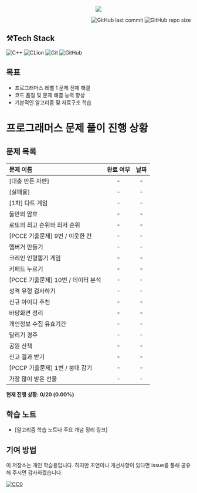 

<p align='center'>
    <img src=https://capsule-render.vercel.app/api?type=waving&height=210&color=gradient&text=프로그래머즈%20연습문제&textBg=false&fontColor=FFFFFF&desc=레벨1&descAlign=91&descAlignY=58&descSize=30">
</p>
<div align="right">

![GitHub last commit](https://img.shields.io/github/last-commit/gobad820/programmers-level-one)
![GitHub repo size](https://img.shields.io/github/repo-size/gobad820/programmers-level-one)

</div>


## ⚒️Tech Stack
![C++](https://img.shields.io/badge/C++-00599C?style=for-the-badge&logo=c%2B%2B&logoColor=white&style=flat)
![CLion](https://img.shields.io/badge/CLion-000000?style=for-the-badge&logo=clion&logoColor=white&style=flat)
![Git](https://img.shields.io/badge/Git-F05032?style=for-the-badge&logo=git&logoColor=white&style=flat)
![GitHub](https://img.shields.io/badge/GitHub-181717?style=for-the-badge&logo=github&logoColor=white&style=flat)


## 목표

- 프로그래머스 레벨 1 문제 전체 해결
- 코드 품질 및 문제 해결 능력 향상
- 기본적인 알고리즘 및 자료구조 학습


[//]: # (## 문제 목록)

[//]: # ()
[//]: # (| 문제 이름                                  | 완료 여부 |     날짜     |)

[//]: # (|:---------------------------------------|:-----:|:----------:|)

[//]: # (| [대충 만든 자판]&#40;solutions/대충만든자판/160586.cc&#41; |   ✅   | 2024/08/29 |)

[//]: # (| [test]&#40;solutions/실패율/failure.cc&#41;       |   ✅   |     -      |)

[//]: # (| 실패율                                    |   -   |     -      |)

[//]: # (| [1차] 다트 게임                             |   -   |     -      |)

[//]: # (| 둘만의 암호                                 |   -   |     -      |)

[//]: # (| 로또의 최고 순위와 최저 순위                       |   -   |     -      |)

[//]: # (| [PCCE 기출문제] 9번 / 이웃한 칸                 |   -   |     -      |)

[//]: # (| 햄버거 만들기                                |   -   |     -      |)

[//]: # (| 크레인 인형뽑기 게임                            |   -   |     -      |)

[//]: # (| 키패드 누르기                                |   -   |     -      |)

[//]: # (| [PCCE 기출문제] 10번 / 데이터 분석               |   -   |     -      |)

[//]: # (| 성격 유형 검사하기                             |   -   |     -      |)

[//]: # (| 신규 아이디 추천                              |   -   |     -      |)

[//]: # (| 바탕화면 정리                                |   -   |     -      |)

[//]: # (| 개인정보 수집 유효기간                           |   -   |     -      |)

[//]: # (| 달리기 경주                                 |   -   |     -      |)

[//]: # (| 공원 산책                                  |   -   |     -      |)

[//]: # (| 신고 결과 받기                               |   -   |     -      |)

[//]: # (| [PCCP 기출문제] 1번 / 붕대 감기                 |   -   |     -      |)

[//]: # (| 가장 많이 받은 선물                            |   -   |     -      |)

[//]: # ()
[//]: # (## 진행 상황)

[//]: # ()
[//]: # (<!-- progress starts -->)

[//]: # (총 19문제 중 1문제 해결 &#40;약 5% 완료&#41;)

[//]: # (<!-- progress ends -->)

# 프로그래머스 문제 풀이 진행 상황

## 문제 목록

| 문제 이름 | 완료 여부 | 날짜 |
|:--------|:-------:|:----:|
| [대충 만든 자판] | - | - |
| [실패율] | - | - |
| [1차] 다트 게임 | - | - |
| 둘만의 암호 | - | - |
| 로또의 최고 순위와 최저 순위 | - | - |
| [PCCE 기출문제] 9번 / 이웃한 칸 | - | - |
| 햄버거 만들기 | - | - |
| 크레인 인형뽑기 게임 | - | - |
| 키패드 누르기 | - | - |
| [PCCE 기출문제] 10번 / 데이터 분석 | - | - |
| 성격 유형 검사하기 | - | - |
| 신규 아이디 추천 | - | - |
| 바탕화면 정리 | - | - |
| 개인정보 수집 유효기간 | - | - |
| 달리기 경주 | - | - |
| 공원 산책 | - | - |
| 신고 결과 받기 | - | - |
| [PCCP 기출문제] 1번 / 붕대 감기 | - | - |
| 가장 많이 받은 선물 | - | - |

**현재 진행 상황: 0/20 (0.00%)**

## 학습 노트

- [알고리즘 학습 노트나 주요 개념 정리 링크]

## 기여 방법

이 저장소는 개인 학습용입니다. 하지만 조언이나 개선사항이 있다면 issue를 통해 공유해 주시면 감사하겠습니다.


[![CC0](https://licensebuttons.net/p/zero/1.0/88x31.png)](http://creativecommons.org/publicdomain/zero/1.0/)
